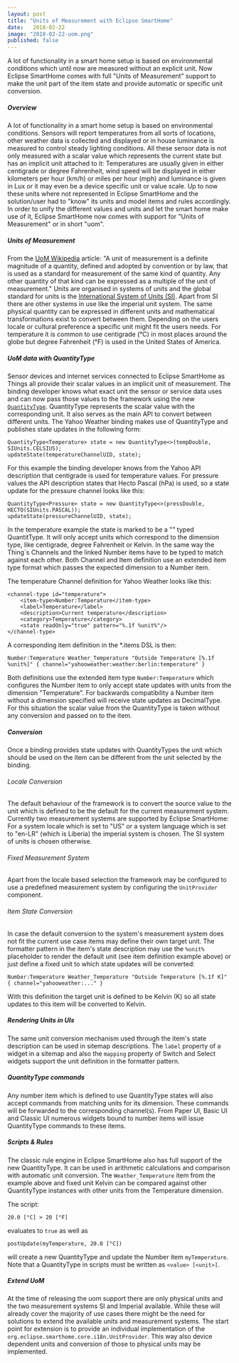 ```yaml
---
layout: post
title: "Units of Measurement with Eclipse SmartHome"
date:   2018-02-22
image: "2018-02-22-uom.png"
published: false
---
```


A lot of functionality in a smart home setup is based on environmental conditions which until now are measured without an explicit unit. Now Eclipse SmartHome comes with full "Units of Measurement" support to make the unit part of the item state and provide automatic or specific unit conversion. <!--more--> 

##### Overview
A lot of functionality in a smart home setup is based on environmental conditions. Sensors will report temperatures from all sorts of locations, other weather data is collected and displayed or in house luminance is measured to control steady lighting conditions.
All these sensor data is not only measured with a scalar value which represents the current state but has an implicit unit attached to it: Temperatures are usually given in either centigrade or degree Fahrenheit, wind speed will be displayed in either kilometers per hour (km/h) or miles per hour (mph) and luminance is given in Lux or it may even be a device specific unit or value scale.
Up to now these units where not represented in Eclipse SmartHome and the solution/user had to "know" its units and model items and rules accordingly.
In order to unify the different values and units and let the smart home make use of it, Eclipse SmartHome now comes with support for "Units of Measurement" or in short "uom".

##### Units of Measurement
From the [UoM Wikipedia](https://en.wikipedia.org/wiki/Units_of_measurement) article: "A unit of measurement is a definite magnitude of a quantity, defined and adopted by convention or by law, that is used as a standard for measurement of the same kind of quantity. Any other quantity of that kind can be expressed as a multiple of the unit of measurement."
Units are organised in systems of units and the global standard for units is the [International System of Units (SI)](https://en.wikipedia.org/wiki/International_System_of_Units).
Apart from SI there are other systems in use like the imperial unit system. The same physical quantity can be expressed in different units and mathematical transformations exist to convert between them.
Depending on the users locale or cultural preference a specific unit might fit the users needs. For temperature it is common to use centigrade (°C) in most places around the globe but degree Fahrenheit (°F) is used in the United States of America.

##### UoM data with QuantityType
Sensor devices and internet services connected to Eclipse SmartHome as Things all provide their scalar values in an implicit unit of measurement. The binding developer knows what exact unit the sensor or service data uses and can now pass those values to the framework using the new [`QuantityType`](../documentation/concepts/units-of-measurement.html). QuantityType represents the scalar value with the corresponding unit. It also serves as the main API to convert between different units.
The Yahoo Weather binding makes use of QuantityType and publishes state updates in the following form:

```(java)
QuantityType<Temperature> state = new QuantityType<>(tempDouble, SIUnits.CELSIUS);
updateState(temperatureChannelUID, state);
```

For this example the binding developer knows from the Yahoo API description that centigrade is used for temperature values. For pressure values the API description states that Hecto Pascal (hPa) is used, so a state update for the pressure channel looks like this:

```(java)
QuantityType<Pressure> state = new QuantityType<>(pressDouble, HECTO(SIUnits.PASCAL));
updateState(pressureChannelUID, state);
```

In the temperature example the state is marked to be a "<Temperature>" typed QuantitType. It will only accept units which correspond to the dimension type, like centigrade, degree Fahrenheit or Kelvin.
In the same way the Thing`s Channels and the linked Number items have to be typed to match against each other. Both Channel and Item definition use an extended item type format which passes the expected dimension to a Number item.

The temperature Channel definition for Yahoo Weather looks like this:

```(xml)
<channel-type id="temperature">
    <item-type>Number:Temperature</item-type>
    <label>Temperature</label>
    <description>Current temperature</description>
    <category>Temperature</category>
    <state readOnly="true" pattern="%.1f %unit%"/>
</channel-type>
```

A corresponding item definition in the *.items DSL is then:

```
Number:Temperature Weather_Temperature "Outside Temperature [%.1f %unit%]" { channel="yahooweather:weather:berlin:temperature" }
```

Both definitions use the extended item type `Number:Temperature` which configures the Number item to only accept state updates with units from the dimension "Temperature".
For backwards compatibility a Number item without a dimension specified will receive state updates as DecimalType. For this situation the scalar value from the QuantityType is taken without any conversion and passed on to the item. 

##### Conversion
Once a binding provides state updates with QuantityTypes the unit which should be used on the item can be different from the unit selected by the binding.

###### Locale Conversion
The default behaviour of the framework is to convert the source value to the unit which is defined to be the default for the current measurement system.
Currently two measurement systems are supported by Eclipse SmartHome: For a system locale which is set to "US" or a system language which is set to "en-LR" (which is Liberia) the imperial system is chosen. The SI system of units is chosen otherwise. 

###### Fixed Measurement System
Apart from the locale based selection the framework may be configured to use a predefined measurement system by configuring the `UnitProvider` component.

###### Item State Conversion
In case the default conversion to the system's measurement system does not fit the current use case items may define their own target unit. The formatter pattern in the item's state description may use the `%unit%` placeholder to render the default unit (see item definition example above) or just define a fixed unit to which state updates will be converted:

```
Number:Temperature Weather_Temperature "Outside Temperature [%.1f K]" { channel="yahooweather:..." }
```

With this definition the target unit is defined to be Kelvin (K) so all state updates to this item will be converted to Kelvin.

##### Rendering Units in UIs
The same unit conversion mechanism used through the item's state description can be used in sitemap descriptions. The `label` property of a widget in a sitemap and also the `mapping` property of Switch and Select widgets support the unit definition in the formatter pattern. 

##### QuantityType commands
Any number item which is defined to use QuantityType states will also accept commands from matching units for its dimension. These commands will be forwarded to the corresponding channel(s).
From Paper UI, Basic UI and Classic UI numerous widgets bound to number items will issue QuantityType commands to these items. 

##### Scripts & Rules
The classic rule engine in Eclipse SmartHome also has full support of the new QuantityType. It can be used in arithmetic calculations and comparison with automatic unit conversion.
The `Weather_Temperature` item from the example above and fixed unit Kelvin can be compared against other QuantityType instances with other units from the Temperature dimension.

The script:

```
20.0 [°C] > 20 [°F]
```

evaluates to `true` as well as

```
postUpdate(myTemperature, 20.0 [°C])
```

will create a new QuantityType and update the Number item `myTemperature`.
Note that a QuantityType in scripts must be written as `<value> [<unit>]`.

##### Extend UoM
At the time of releasing the uom support there are only physical units and the two measurement systems SI and Imperial available. While these will already cover the majority of use cases there might be the need for solutions to extend the available units and measurement systems. The start point for extension is to provide an individual implementation of the `org.eclipse.smarthome.core.i18n.UnitProvider`. This way also device dependent units and conversion of those to physical units may be implemented. 